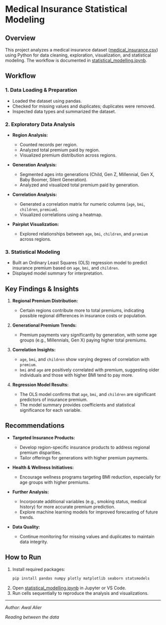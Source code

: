 # Medical Insurance Statistical Modeling

## Overview

This project analyzes a medical insurance dataset ([medical_insurance.csv](medical_insurance.csv)) using Python for data cleaning, exploration,
visualization, and statistical modeling. 
The workflow is documented in [statistical_modelling.ipynb](statistical_modelling.ipynb).

## Workflow

### 1. Data Loading & Preparation

- Loaded the dataset using pandas.
- Checked for missing values and duplicates; duplicates were removed.
- Inspected data types and summarized the dataset.

### 2. Exploratory Data Analysis

- **Region Analysis:**  
  - Counted records per region.
  - Analyzed total premium paid by region.
  - Visualized premium distribution across regions.

- **Generation Analysis:**  
  - Segmented ages into generations (Child, Gen Z, Millennial, Gen X, Baby Boomer, Silent Generation).
  - Analyzed and visualized total premium paid by generation.

- **Correlation Analysis:**  
  - Generated a correlation matrix for numeric columns (`age`, `bmi`, `children`, `premium`).
  - Visualized correlations using a heatmap.

- **Pairplot Visualization:**  
  - Explored relationships between `age`, `bmi`, `children`, and `premium` across regions.

### 3. Statistical Modeling

- Built an Ordinary Least Squares (OLS) regression model to predict insurance premium based on `age`, `bmi`, and `children`.
- Displayed model summary for interpretation.

## Key Findings & Insights

1. **Regional Premium Distribution:**  
   - Certain regions contribute more to total premiums, indicating possible regional differences in insurance costs or population.

2. **Generational Premium Trends:**  
   - Premium payments vary significantly by generation, with some age groups (e.g., Millennials, Gen X) paying higher total premiums.

3. **Correlation Insights:**  
   - `age`, `bmi`, and `children` show varying degrees of correlation with `premium`.
   - `bmi` and `age` are positively correlated with premium, suggesting older individuals and those with higher BMI tend to pay more.

4. **Regression Model Results:**  
   - The OLS model confirms that `age`, `bmi`, and `children` are significant predictors of insurance premium.
   - The model summary provides coefficients and statistical significance for each variable.

## Recommendations

- **Targeted Insurance Products:**  
  - Develop region-specific insurance products to address regional premium disparities.
  - Tailor offerings for generations with higher premium payments.

- **Health & Wellness Initiatives:**  
  - Encourage wellness programs targeting BMI reduction, especially for age groups with higher premiums.

- **Further Analysis:**  
  - Incorporate additional variables (e.g., smoking status, medical history) for more accurate premium prediction.
  - Explore machine learning models for improved forecasting of future trends.

- **Data Quality:**  
  - Continue monitoring for missing values and duplicates to maintain data integrity.

## How to Run

1. Install required packages:
    ```sh
    pip install pandas numpy plotly matplotlib seaborn statsmodels
    ```
2. Open [statistical_modelling.ipynb](statistical_modelling.ipynb) in Jupyter or VS Code.
3. Run cells sequentially to reproduce the analysis and visualizations.

---

*Author: Awal Alier*

*Reading between the data*
